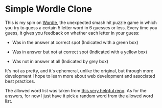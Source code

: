 # Simple Wordle Clone

This is my spin on [Wordle](https://www.nytimes.com/games/wordle/index.html), the unexpected smash hit puzzle game in which you try to guess a certain 5 letter word in 6 guesses or less. Every time you guess, it gives you feedback on whether each letter in your guess:

- Was in the answer at correct spot (Indicated with a green box)

- Was in answer but not at correct spot (Indicated with a yellow box)

- Was not in answer at all (Indicated by grey box)

It's not as pretty, and it's ephemeral, unlike the original, but through more development I hope to learn more about web development and associated best practices.

The allowed word list was taken from [this very helpful repo](https://github.com/tabatkins/wordle-list). As for the answers, for now I just have it pick a random word from the allowed word list.
